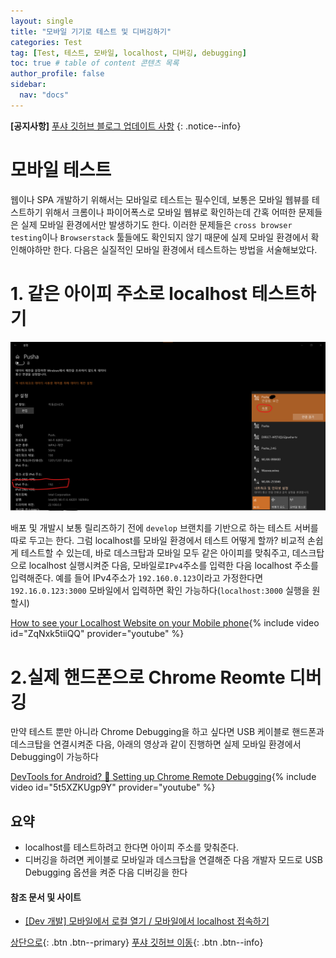 ```yaml
---
layout: single
title: "모바일 기기로 테스트 및 디버깅하기"
categories: Test
tag: [Test, 테스트, 모바일, localhost, 디버깅, debugging]
toc: true # table of content 콘텐츠 목록
author_profile: false
sidebar:
  nav: "docs"
---
```


**[공지사항]** [푸샤 깃허브 블로그 업데이트 사항](https://github.com/de24world/de24world.github.io)
{: .notice--info}

# 모바일 테스트

웹이나 SPA 개발하기 위해서는 모바일로 테스트는 필수인데, 보통은 모바일 웹뷰를 테스트하기 위해서 크롬이나 파이어폭스로 모바일 웹뷰로 확인하는데 간혹 어떠한 문제들은 실제 모바일 환경에서만 발생하기도 한다. 이러한 문제들은 `cross browser testing`이나 `Browserstack` 툴들에도 확인되지 않기 때문에 실제 모바일 환경에서 확인해야하만 한다. 다음은 실질적인 모바일 환경에서 테스트하는 방법을 서술해보았다.

# 1. 같은 아이피 주소로 localhost 테스트하기

<img src="/assets/images/Test/ipv4.png" />

배포 및 개발시 보통 릴리즈하기 전에 `develop` 브랜치를 기반으로 하는 테스트 서버를 따로 두고는 한다. 그럼 localhost를 모바일 환경에서 테스트 어떻게 할까? 비교적 손쉽게 테스트할 수 있는데, 바로 데스크탑과 모바일 모두 같은 아이피를 맞춰주고, 데스크탑으로 localhost 실행시켜준 다음, 모바일로`IPv4`주소를 입력한 다음 localhost 주소를 입력해준다. 예를 들어 IPv4주소가 `192.160.0.123`이라고 가정한다면 `192.16.0.123:3000` 모바일에서 입력하면 확인 가능하다(`localhost:3000` 실행을 원할시)

[How to see your Localhost Website on your Mobile phone](https://youtu.be/ZqNxk5tiiQQ){% include video id="ZqNxk5tiiQQ" provider="youtube" %}

# 2.실제 핸드폰으로 Chrome Reomte 디버깅

만약 테스트 뿐만 아니라 Chrome Debugging을 하고 싶다면 USB 케이블로 핸드폰과 데스크탑을 연결시켜준 다음, 아래의 영상과 같이 진행하면 실제 모바일 환경에서 Debugging이 가능하다

[DevTools for Android? 🤔 Setting up Chrome Remote Debugging](https://youtu.be/5t5XZKUgp9Y){% include video id="5t5XZKUgp9Y" provider="youtube" %}

<div class="notice--success">
<h2>요약</h2>
<ul>
  <li>localhost를 테스트하려고 한다면 아이피 주소를 맞춰준다. </li>
  <li>디버깅을 하려면 케이블로 모바일과 데스크탑을 연결해준 다음 개발자 모드로 USB Debugging 옵션을 켜준 다음 디버깅을 한다 </li>
</ul>
</div>

#### 참조 문서 및 사이트

- [[Dev 개발] 모바일에서 로컬 열기 / 모바일에서 localhost 접속하기](https://anerim.tistory.com/164)

[상단으로](#svg-란){: .btn .btn--primary}
[푸샤 깃허브 이동](https://github.com/de24world){: .btn .btn--info}
